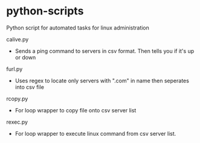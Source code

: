 # python-scripts
Python script for automated tasks for linux administration

calive.py
 - Sends a ping command to servers in csv format. Then tells you if it's up or down
 
 furl.py
 - Uses regex to locate only servers with ".com" in name then seperates into csv file
 
 rcopy.py
 - For loop wrapper to copy file onto csv server list
 
 rexec.py
 - For loop wrapper to execute linux command from csv server list.
